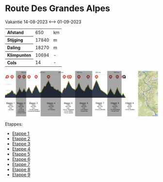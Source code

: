 # Route Des Grandes Alpes
Vakantie 14-08-2023 <--> 01-09-2023

<table>
  <tr align="left">
    <th>Afstand</th>
    <td>650</td>
    <td>km</td>
  </tr>
  <tr align="left">
    <th>Stijging</th>
    <td>17840</td>
    <td>m</td>
  </tr>
  <tr align="left">
    <th>Daling</th>
    <td>18270</td>
    <td>m</td>
  </tr>
  <tr align="left">
    <th>Klimpunten</th>
    <td>10694</td>
    <td>-</td>
  </tr>
  <tr align="left">
    <th>Cols</th>
    <td>14</td>
    <td>-</td>
  </tr>
</table>

![](Summary.jpg)

Etappes:
- [Etappe 1](Etappes/Etappe1.md)
- [Etappe 2](Etappes/Etappe2.md)
- [Etappe 3](Etappes/Etappe3.md)
- [Etappe 4](Etappes/Etappe4.md)
- [Etappe 5](Etappes/Etappe5.md)
- [Etappe 6](Etappes/Etappe6.md)
- [Etappe 7](Etappes/Etappe7.md)
- [Etappe 8](Etappes/Etappe8.md)
- [Etappe 9](Etappes/Etappe9.md)

<!-- 10u rijden naar autostalplaats, uur fietsen, half uur boot, eten meenemen
Boot van Lausanne-Ouchy naar Evian-les-Bains, 21+14=35 zwitserse frank: https://www.cgn.ch/en/trip/search/result/?direction=1&departure_date=2023-08-15&departure_hour=00%3A00&departure_station=LAUSA0&arrival_station=EVIAN0 -->